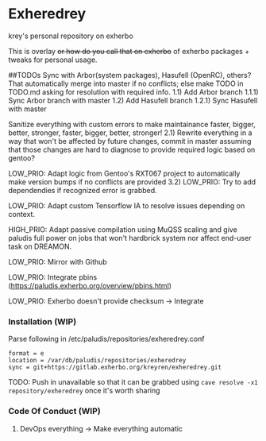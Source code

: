 # Exheredrey
krey's personal repository on exherbo

This is overlay ~~or how do you call that on exherbo~~ of exherbo packages + tweaks for personal usage.

##TODOs
Sync with Arbor(system packages), Hasufell (OpenRC), others? That automatically merge into master if no conflicts; else make TODO in TODO.md asking for resolution with required info.
1.1) Add Arbor branch
1.1.1) Sync Arbor branch with master
1.2) Add Hasufell branch
1.2.1) Sync Hasufell with master


Sanitize everything with custom errors to make maintainance faster, bigger, better, stronger, faster, bigger, better, stronger!
2.1) Rewrite everything in a way that won't be affected by future changes, commit in master assuming that those changes are hard to diagnose to provide required logic based on gentoo?


LOW_PRIO: Adapt logic from Gentoo's RXT067 project to automatically make version bumps if no conflicts are provided
3.2) LOW_PRIO: Try to add dependendies if recognized error is grabbed.


LOW_PRIO: Adapt custom Tensorflow IA to resolve issues depending on context.


HIGH_PRIO: Adapt passive compilation using MuQSS scaling and give paludis full power on jobs that won't hardbrick system nor affect end-user task on DREAMON.


LOW_PRIO: Mirror with Github

LOW_PRIO: Integrate pbins (https://paludis.exherbo.org/overview/pbins.html)

LOW_PRIO: Exherbo doesn't provide checksum -> Integrate 

### Installation (WIP)
Parse following in /etc/paludis/repositories/exheredrey.conf
```
format = e
location = /var/db/paludis/repositories/exheredrey
sync = git+https://gitlab.exherbo.org/kreyren/exheredrey.git
```

TODO: Push in unavailable so that it can be grabbed using `cave resolve -x1 repository/exheredrey` once it's worth sharing

### Code Of Conduct (WIP)
1) DevOps everything -> Make everything automatic
